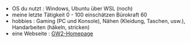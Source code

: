 - OS du nutzt : Windows, Ubuntu über WSL (noch)
- meine letzte Tätigkeit 0 - 100 einschätzen Bürokraft 60
- hobbies : Gaming (PC und Konsole), Nähen (Kleidung, Taschen, usw.), Handarbeiten (häkeln, stricken)
- eine Webseite : [GW2-Homepage](https://www.guildwars2.com/de/)
